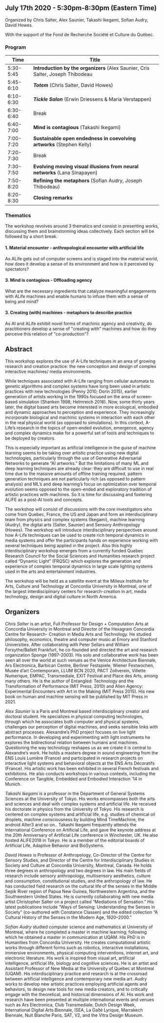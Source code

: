 ## July 17th 2020 - 5:30pm-8:30pm (Eastern Time)

Organized by Chris Salter, Alex Saunier, Takashi Ikegami, Sofian Audry, David Howes.

With the support of the Fond de Recherche Société et Culture du Québec.

### Program

| **Time**  | **Title**                                                                       |
|-----------|---------------------------------------------------------------------------------|
| 5:30-5:45 | **Introduction by the organizers** (Alex Saunier, Cris Salter, Joseph Thibodeau |
| 5:45-6:10 | ***Totem*** (Chris Salter, David Howes)                                         |
| 6:10-6:30 | ***Tickle Salon*** (Erwin Driessens & Maria Verstappen)                         |
| 6:30-6:40 | Break                                                                           |
| 6:40-7:00 | **Mind is contagious** (Takashi Ikegami)                                        |
| 7:00-7:20 | **Sustainable open endedness in coevolving artworks** (Stephen Kelly)           |
| 7:20-7:30 | Break                                                                           |
| 7:30-7:50 | **Evolving moving visual illusions from neural networks** (Lana Sinapayen)      |
| 7:50-8:20 | **Refining the metaphors** (Sofian Audry, Joseph Thibodeau)                     |
| 8:20-8:30 | **Closing remarks**                                                             |

### Thematics

The workshop revolves around 3 thematics and consist in presenting works, discussing them and brainstorming ideas collectively.
Each section will be followed by a short break.

#### 1. Material encounter - anthropological encounter with artificial life

As ALife gets out of computer screens and is staged into the material world, how does it develop a sense of its environment and how is it perceived by spectators?

#### 3. Mind is contagious - Offloading agency 

What are the necessary ingredients that catalyze meaningful engagements with ALife machines and enable humans to infuse them with a sense of being and mind?

#### 3. Creating (with) machines - metaphors to describe practice

As AI and ALife exhibit novel forms of machinic agency and creativity, do practitioners develop a sense of "creating with" machines and how do they perceive this relation of "co-production"?

## Abstract

This workshop explores the use of A-Life techniques in an area of growing research and creation practice: the new conception and design of complex interactive machines/ media environments.

While techniques associated with A-Life ranging from cellular automata to genetic algorithms and complex systems have long been used in artistic practices with new technologies (Penny 2010; Dorin 2015), earlier generation of artists working in the 1990s focused on the area of screen-based simulation (Shanken 1998; Helmreich 2016). Now, some thirty years later, the digital based arts become interested in more ecological, embodied and dynamic approaches to perception and experience. They increasingly incorporate biological and machinic systems in interaction with each other in the real physical world (as opposed to simulations). In this context, A-Life’s research in the topics of open-ended evolution, emergence, agency and complex dynamics make for a powerful set of tools and techniques to be deployed by creators.

This is especially important as artificial intelligence in the guise of machine learning seems to be taking over artistic practice using new digital technologies, particularly through the use of Generative Adversarial Networks to generate “AI artworks.” But the limitations of many ML and deep learning techniques are already clear: they are difficult to use in real time due to the massive amounts of offline training required, pattern generation techniques are not particularly rich (as opposed to pattern analysis) and ML’s and deep learning’s focus on optimization over temporal evolution seems opposed to the open-ended and exploratory tradition of artistic practices with machines. So it is time for discussing and fostering ALIFE as a post-AI tools and concepts.

The workshop will consist of discussions with the core investigators who come from Quebec, France, the US and Japan and form an interdisciplinary team from physics and complex systems (Ikegami), machine learning (Audry), the digital arts (Salter, Saunier) and Sensory Anthropology (Howes). The workshop will introduce interdisciplinary perspectives around how A-Life techniques can be used to create rich temporal dynamics in media systems and offer the participants hands on experience working with several techniques being applied in the project. Also this highly interdisciplinary workshop emerges from a currently funded Quebec Research Council for the Social Sciences and Humanities research project called “Dynamic Light” (FRQSC) which explores the generation and experience of complex temporal dynamics in large scale lighting systems used in the arts and entertainment industries.

The workshop will be held as a satellite event at the Milieux Institute for Arts, Culture and Technology at Concordia University in Montreal, one of the largest interdisciplinary centers for research-creation in art, media technology, design and digital culture in North America.

## Organizers

_Chris Salter_ is an artist, Full Professor for Design + Computation Arts at Concordia University in Montreal and Director of the Hexagram Concordia Centre for Research- Creation in Media Arts and Technology. He studied philosophy, economics, theatre and computer music at Emory and Stanford Universities. After collaborating with Peter Sellars and William Forsythe/Ballett Frankfurt, he co-founded and directed the art and research organization Sponge (1997-2003). His solo and collaborative work has been seen all over the world at such venues as the Venice Architecture Biennale, Ars Electronica, Barbican Centre, Berliner Festspiele, Wiener Festwochen, Musée d’art Contemporain, LLUM BCN 2020, PACT Zollverein, Villette Numerique, EMPAC, Transmediale, EXIT Festival and Place des Arts, among many others. He is the author of Entangled: Technology and the Transformation of Performance (MIT Press, 2010) and Alien Agency: Experimental Encounters with Art in the Making (MIT Press 2015). His new book on human and machine sensing will be published by MIT Press in 2021.

_Alex Saunier_ is a Paris and Montreal based interdisciplinary creator and doctoral student. He specializes in physical computing technologies, through which he associates both computer and physical systems, challenges our perception of digital machines, and seeks sensible links with abstract processes. Alexandre’s PhD project focuses on live light performance. In developing and experimenting with light instruments he explores the bidirectional relation between humans and machines. Questioning the way technology reshapes us as we create it is central to Alexandre’s work. He holds a masters degree in sound engineering from the ENS Louis Lumière (France) and participated in research projects on interactive light systems and behavioral objects at the ENS Arts Décoratifs (France). His artistic work has been exhibited in several French festivals and exhibitions. He also conducts workshops in various contexts, including the Conference on Tangible, Embedded and Embodied Interaction ’14 in Munich.

_Takashi Ikegami_ is a professor in the Department of General Systems Sciences at the University of Tokyo. His works encompasses both the arts and sciences and deal with complex systems and artificial life. He received his doctorate in physics from the University of Tokyo. His research is centered on complex systems and artificial life, e.g. studies of chemical oil droplets, machine consciousness by building Mind TimeMachine, the android Alter3 and so on.. Takashi Ikegami frequently attends the International Conference on Artificial Life, and gave the keynote address at the 20th Anniversary of Artificial Life conference in Winchester, UK. He also hosted ALIFE2018 in Tokyo. He is a member of the editorial boards of Artificial Life, Adaptive Behavior and BioSystems.

_David Howes_ is Professor of Anthropology, Co-Director of the Centre for Sensory Studies, and Director of the Centre for Interdisciplinary Studies in Society and Culture at Concordia University, Montreal, Canada. He holds three degrees in anthropology and two degrees in law. His main fields of research include sensory anthropology, multisensory aesthetics, culture and consumption, constitutional studies, and the anthropology of law. He has conducted field research on the cultural life of the senses in the Middle Sepik River region of Papua New Guinea, Northwestern Argentina, and the Southwestern United States. He is currently collaborating with new media artist Christopher Salter on a project called “Mediations of Sensation.” His latest publications include “Ways of Sensing: Understanding the Senses in Society” (co-authored with Constance Classen) and the edited collection “A Cultural History of the Senses in the Modern Age, 1920–2000.”

_Sofian Audry_ studied computer science and mathematics at University of Montreal, where he completed a master in machine learning; following which he obtained a master in communication at UQÀM. His PhD is in Humanities from Concordia University. He creates computational artistic works through different forms such as robotics, interactive installations, immersive environments, physical computing interventions, internet art, and electronic literature. His work is inspired from visual art, artificial intelligence, artificial life, biology and cognitive sciences. He is an artist and Assistant Professor of New Media at the University of Quebec at Montreal (UQAM). His interdisciplinary practice and research is at the crossroad between artificial intelligence and contemporary new media art. Audry works to develop new artistic practices employing artificial agents and behaviors, to design new tools for new media creators, and to critically engage with the theoretical, and historical dimensions of AI. His work and research have been presented at multiple international events and venues such as Ars Electronica, Club Transmediale, Dutch Design Week, International Digital Arts Biennale, ISEA, La Gaîté Lyrique, Marrakech Biennale, Nuit Blanche Paris, SAT, V2, and the Vitra Design Museum.
